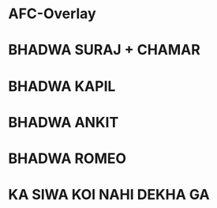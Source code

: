 # AFC-Overlay

# BHADWA SURAJ + CHAMAR

# BHADWA KAPIL

# BHADWA ANKIT

# BHADWA ROMEO

# KA SIWA KOI NAHI DEKHA GA
